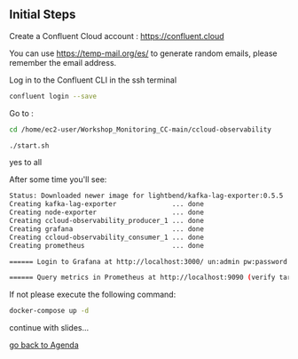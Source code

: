 ## Initial Steps

Create a Confluent Cloud account : 
https://confluent.cloud

You can use https://temp-mail.org/es/ to generate random emails, please remember the email address. 

Log in to the Confluent CLI in the ssh terminal
```bash
confluent login --save
```

Go to :
```bash
cd /home/ec2-user/Workshop_Monitoring_CC-main/ccloud-observability
```
```bash
./start.sh
```
yes to all

After some time you'll see:
```bash
Status: Downloaded newer image for lightbend/kafka-lag-exporter:0.5.5
Creating kafka-lag-exporter              ... done
Creating node-exporter                   ... done
Creating ccloud-observability_producer_1 ... done
Creating grafana                         ... done
Creating ccloud-observability_consumer_1 ... done
Creating prometheus                      ... done

====== Login to Grafana at http://localhost:3000/ un:admin pw:password

====== Query metrics in Prometheus at http://localhost:9090 (verify targets are being scraped at http://localhost:9090/targets/, may take a few minutes to start up)

```
If not please execute the following command:
```bash
docker-compose up -d
```

continue with slides...

[go back to Agenda](https://github.com/jr-marquez/Workshop_Confluent/blob/main/README.md#confluent-hands-on-workshop)